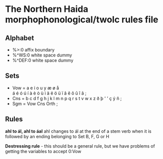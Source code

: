 # The Northern Haida morphophonological/twolc rules file 

## Alphabet

 *  %>:0 	 affix boundary
 *  %^WS:0     white space dummy
 *  %^DEF:0     white space dummy


## Sets


 *  Vow = a e i o u y æ ø å  
        á é ó ú í à è ò ù ì ä ë ö ü ï â ê ô û î ã  ; 
 *  Cns = b c d f g h j k l m n p q r s t v w x z ð þ ' ʼ ç ý ñ ; 
 *  Sgm = Vow Cns Orth   ; 




## Rules



**ahl to ál, ahl to áal** ahl changes to ál at the end of a stem verb when it is followed by an ending belonging to Set B, F, G or H










**Destressing rule** - this should be a general rule, but we have problems of getting the variables to accept 0:Vow





